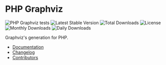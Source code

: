 PHP Graphviz
============

![PHP Graphviz tests](https://github.com/alexandresalome/graphviz/actions/workflows/github-actions-tests.yml/badge.svg)
![Latest Stable Version](https://poser.pugx.org/alom/graphviz/v/stable)
![Total Downloads](https://poser.pugx.org/alom/graphviz/downloads)
![License](https://poser.pugx.org/alom/graphviz/license)
![Monthly Downloads](https://poser.pugx.org/alom/graphviz/d/monthly)
![Daily Downloads](https://poser.pugx.org/alom/graphviz/d/daily)

Graphviz's generation for PHP.

* [Documentation](https://alexandresalome.github.io/graphviz/)
* [Changelog](docs/changelog.md)
* [Contributors](docs/contributors.md)
